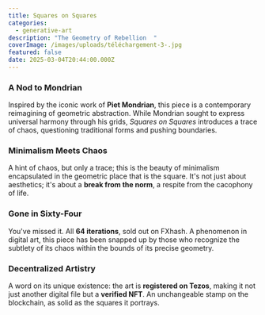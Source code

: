 ```yaml
---
title: Squares on Squares
categories:
  - generative-art
description: "The Geometry of Rebellion  "
coverImage: /images/uploads/téléchargement-3-.jpg
featured: false
date: 2025-03-04T20:44:00.000Z
---
```

### **A Nod to Mondrian**  
Inspired by the iconic work of **Piet Mondrian**, this piece is a contemporary reimagining of geometric abstraction. While Mondrian sought to express universal harmony through his grids, *Squares on Squares* introduces a trace of chaos, questioning traditional forms and pushing boundaries.  

### **Minimalism Meets Chaos**  
A hint of chaos, but only a trace; this is the beauty of minimalism encapsulated in the geometric place that is the square. It's not just about aesthetics; it's about a **break from the norm**, a respite from the cacophony of life.  

### **Gone in Sixty-Four**  
You've missed it. All **64 iterations**, sold out on FXhash. A phenomenon in digital art, this piece has been snapped up by those who recognize the subtlety of its chaos within the bounds of its precise geometry.  

### **Decentralized Artistry**  
A word on its unique existence: the art is **registered on Tezos**, making it not just another digital file but a **verified NFT**. An unchangeable stamp on the blockchain, as solid as the squares it portrays.
